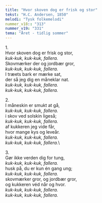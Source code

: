 ```yaml
---
title: "Hvor skoven dog er frisk og stor"
tekst: "H.C. Andersen, 1850"
melodi: "Tysk folkemelodi"
nummer_v18:: "313"
nummer_v19: "331"
tema: "Året - tidlig sommer"
---
```


1\.\
Hvor skoven dog er frisk og stor,\
*kuk-kuk, kuk-kuk, fallera.*\
Skovmærker der og jordbær gror,\
*kuk-kuk, kuk-kuk, fallera.*\
I træets bark er mærke sat,\
der så jeg dig en måneklar nat.\
*kuk-kuk, kuk-kuk, fallera.*\
*kuk-kuk, kuk-kuk, fallera.*

2\.\
I måneskin er smukt at gå,\
*kuk-kuk, kuk-kuk, fallera.*\
i skov ved solskin ligeså;\
*kuk-kuk, kuk-kuk, fallera.*\
af kukkeren jeg vide får,\
hvor mange kys og leveår.\
*kuk-kuk, kuk-kuk, fallera.*\
*kuk-kuk, kuk-kuk, fallera.*\

3\.\
Gør ikke verden dig for tung,\
*kuk-kuk, kuk-kuk, fallera.*\
husk på, du er kun én gang ung;\
*kuk-kuk, kuk-kuk, fallera.*\
skovmærker gror, og jordbær gror,\
og kukkeren véd når og hvor.\
*kuk-kuk, kuk-kuk, fallera.*\
*kuk-kuk, kuk-kuk, fallera.*